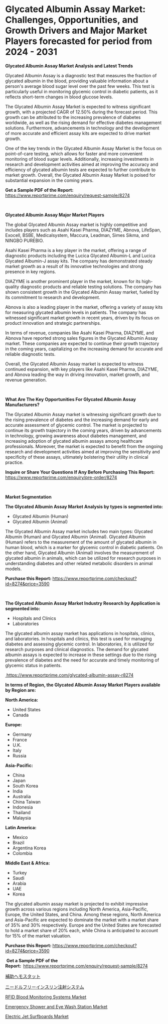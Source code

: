 <p><h1>Glycated Albumin Assay Market: Challenges, Opportunities, and Growth Drivers and Major Market Players forecasted for period from 2024 - 2031</h1></p><p><strong>Glycated Albumin Assay Market Analysis and Latest Trends</strong></p>
<p><p>Glycated Albumin Assay is a diagnostic test that measures the fraction of glycated albumin in the blood, providing valuable information about a person's average blood sugar level over the past few weeks. This test is particularly useful in monitoring glycemic control in diabetic patients, as it reflects short-term changes in blood glucose levels.</p><p>The Glycated Albumin Assay Market is expected to witness significant growth, with a projected CAGR of 12.50% during the forecast period. This growth can be attributed to the increasing prevalence of diabetes worldwide, as well as the rising demand for effective diabetes management solutions. Furthermore, advancements in technology and the development of more accurate and efficient assay kits are expected to drive market growth.</p><p>One of the key trends in the Glycated Albumin Assay Market is the focus on point-of-care testing, which allows for faster and more convenient monitoring of blood sugar levels. Additionally, increasing investments in research and development activities aimed at improving the accuracy and efficiency of glycated albumin tests are expected to further contribute to market growth. Overall, the Glycated Albumin Assay Market is poised for substantial expansion in the coming years.</p></p>
<p><strong>Get a Sample PDF of the Report:&nbsp;</strong> <a href="https://www.reportprime.com/enquiry/request-sample/8274">https://www.reportprime.com/enquiry/request-sample/8274</a></p>
<p>&nbsp;</p>
<p><strong>Glycated Albumin Assay Major Market Players</strong></p>
<p><p>The global Glycated Albumin Assay market is highly competitive and includes players such as Asahi Kasei Pharma, DIAZYME, Abnova, LifeSpan, Exocell, BSBE, Medicalsystem, Maccura, Leadman, Simes Sikma, and NINGBO PUREBIO. </p><p>Asahi Kasei Pharma is a key player in the market, offering a range of diagnostic products including the Lucica Glycated Albumin-L and Lucica Glycated Albumin-J assay kits. The company has demonstrated steady market growth as a result of its innovative technologies and strong presence in key regions. </p><p>DIAZYME is another prominent player in the market, known for its high-quality diagnostic products and reliable testing solutions. The company has shown consistent growth in the Glycated Albumin Assay market, fueled by its commitment to research and development. </p><p>Abnova is also a leading player in the market, offering a variety of assay kits for measuring glycated albumin levels in patients. The company has witnessed significant market growth in recent years, driven by its focus on product innovation and strategic partnerships. </p><p>In terms of revenue, companies like Asahi Kasei Pharma, DIAZYME, and Abnova have reported strong sales figures in the Glycated Albumin Assay market. These companies are expected to continue their growth trajectory in the coming years, capitalizing on the increasing demand for accurate and reliable diagnostic tests. </p><p>Overall, the Glycated Albumin Assay market is expected to witness continued expansion, with key players like Asahi Kasei Pharma, DIAZYME, and Abnova leading the way in driving innovation, market growth, and revenue generation.</p></p>
<p>&nbsp;</p>
<p><strong>What Are The Key Opportunities For Glycated Albumin Assay Manufacturers?</strong></p>
<p><p>The Glycated Albumin Assay market is witnessing significant growth due to the rising prevalence of diabetes and the increasing demand for early and accurate assessment of glycemic control. The market is projected to continue its growth trajectory in the coming years, driven by advancements in technology, growing awareness about diabetes management, and increasing adoption of glycated albumin assays among healthcare professionals. Moreover, the market is expected to benefit from the ongoing research and development activities aimed at improving the sensitivity and specificity of these assays, ultimately bolstering their utility in clinical practice.</p></p>
<p><strong>Inquire or Share Your Questions If Any Before Purchasing This Report:</strong> <a href="https://www.reportprime.com/enquiry/pre-order/8274">https://www.reportprime.com/enquiry/pre-order/8274</a></p>
<p>&nbsp;</p>
<p><strong>Market Segmentation</strong></p>
<p><strong>The Glycated Albumin Assay Market Analysis by types is segmented into:</strong></p>
<p><ul><li>Glycated Albumin (Human)</li><li>Glycated Albumin (Animal)</li></ul></p>
<p><p>The Glycated Albumin Assay market includes two main types: Glycated Albumin (Human) and Glycated Albumin (Animal). Glycated Albumin (Human) refers to the measurement of the amount of glycated albumin in human blood, which is a marker for glycemic control in diabetic patients. On the other hand, Glycated Albumin (Animal) involves the measurement of glycated albumin in animals, which can be utilized for research purposes in understanding diabetes and other related metabolic disorders in animal models.</p></p>
<p><strong>Purchase this Report:&nbsp;</strong><a href="https://www.reportprime.com/checkout?id=8274&price=3590">https://www.reportprime.com/checkout?id=8274&price=3590</a></p>
<p>&nbsp;</p>
<p><strong>The Glycated Albumin Assay Market Industry Research by Application is segmented into:</strong></p>
<p><ul><li>Hospitals and Clinics</li><li>Laboratories</li></ul></p>
<p><p>The glycated albumin assay market has applications in hospitals, clinics, and laboratories. In hospitals and clinics, this test is used for managing diabetes and assessing glycemic control. In laboratories, it is utilized for research purposes and clinical diagnostics. The demand for glycated albumin assays is expected to increase in these settings due to the rising prevalence of diabetes and the need for accurate and timely monitoring of glycemic status in patients.</p></p>
<p><a href="https://www.reportprime.com/glycated-albumin-assay-r8274">&nbsp;https://www.reportprime.com/glycated-albumin-assay-r8274</a></p>
<p><strong>In terms of Region, the Glycated Albumin Assay Market Players available by Region are:</strong></p>
<p>
    <p> <strong> North America: </strong>
        <ul>
            <li>United States</li>
            <li>Canada</li>
        </ul>
        </p> 
    <p> <strong> Europe: </strong>
        <ul>
            <li>Germany</li>
            <li>France</li>
            <li>U.K.</li>
            <li>Italy</li>
            <li>Russia</li>
        </ul>
        </p> 
    <p> <strong> Asia-Pacific: </strong>
        <ul>
            <li>China</li>
            <li>Japan</li>
            <li>South Korea</li>
            <li>India</li>
            <li>Australia</li>
            <li>China Taiwan</li>
            <li>Indonesia</li>
            <li>Thailand</li>
            <li>Malaysia</li>
        </ul>
        </p> 
    <p> <strong> Latin America: </strong>
        <ul>
            <li>Mexico</li>
            <li>Brazil</li>
            <li>Argentina Korea</li>
            <li>Colombia</li>
        </ul>
        </p> 
    <p> <strong> Middle East & Africa: </strong>
        <ul>
            <li>Turkey</li>
            <li>Saudi</li>
            <li>Arabia</li>
            <li>UAE</li>
            <li>Korea</li>
        </ul>
    </p>
    </p>
<p><p>The glycated albumin assay market is projected to exhibit impressive growth across various regions including North America, Asia-Pacific, Europe, the United States, and China. Among these regions, North America and Asia-Pacific are expected to dominate the market with a market share of 35% and 30% respectively. Europe and the United States are forecasted to hold a market share of 20% each, while China is anticipated to account for 15% of the market valuation.</p></p>
<p><strong>Purchase this Report: </strong><a href="https://www.reportprime.com/checkout?id=8274&price=3590">https://www.reportprime.com/checkout?id=8274&price=3590</a></p>
<p>&nbsp;<strong>Get a Sample PDF of the Report:&nbsp;&nbsp;</strong><a href="https://www.reportprime.com/enquiry/request-sample/8274">https://www.reportprime.com/enquiry/request-sample/8274</a></p>
<p><strong></strong></p>
<p><p><a href="https://github.com/adcxff01450218/Market-Research-Report-List-2/blob/main/471446977173.md">補助ヘモスタット</a></p><p><a href="https://github.com/ReyesKohler20231/Market-Research-Report-List-1/blob/main/858495277174.md">ニードルフリーインスリン注射システム</a></p><p><a href="https://github.com/sonuprakash1/Market-Research-Report-List-2/blob/main/rfid-blood-monitoring-systems-market.md">RFID Blood Monitoring Systems Market</a></p><p><a href="https://github.com/Whitneyboyettebo9kiw7yr13/Market-Research-Report-List-2/blob/main/emergency-shower-and-eye-wash-station-market.md">Emergency Shower and Eye Wash Station Market</a></p><p><a href="https://issuu.com/reportprime-2/docs/electric-jet-surfboards-market-size-2030.pptx">Electric Jet Surfboards Market</a></p></p>